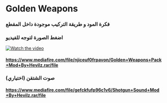 # Golden Weapons


### فكرة المود و طريقة التركيب موجودة داخل المقطع
### اضغط الصورة لتوجه للفيديو

[![Watch the video](https://i.ytimg.com/vi/IHHh2vLKzg4/hqdefault.jpg)](https://youtu.be/IHHh2vLKzg4)

#### <https://www.mediafire.com/file/njiceuf0frpavon/Golden+Weapons+Pack+Mod+By+Hevilz.rar/file>

### صوت الشتقن (اختياري)
#### <https://www.mediafire.com/file/gefckfufp96c1v6/Shotgun+Sound+Mod+By+Hevilz.rar/file>